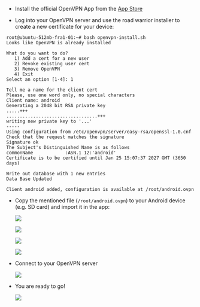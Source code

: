 - Install the official OpenVPN App from the [App Store](https://play.google.com/store/apps/details?id=net.openvpn.openvpn)

- Log into your OpenVPN server and use the road warrior installer to create a new certificate for your device:

```text
root@ubuntu-512mb-fra1-01:~# bash openvpn-install.sh
Looks like OpenVPN is already installed

What do you want to do?
   1) Add a cert for a new user
   2) Revoke existing user cert
   3) Remove OpenVPN
   4) Exit
Select an option [1-4]: 1

Tell me a name for the client cert
Please, use one word only, no special characters
Client name: android
Generating a 2048 bit RSA private key
.....+++
..................................+++
writing new private key to '...'
-----
Using configuration from /etc/openvpn/server/easy-rsa/openssl-1.0.cnf
Check that the request matches the signature
Signature ok
The Subject's Distinguished Name is as follows
commonName            :ASN.1 12:'android'
Certificate is to be certified until Jan 25 15:07:37 2027 GMT (3650 days)

Write out database with 1 new entries
Data Base Updated

Client android added, configuration is available at /root/android.ovpn
```

- Copy the mentioned file (`/root/android.ovpn`) to your Android device (e.g. SD card) and import it in the app:

    ![](/assets/img/guides/vpn/Android-Import-1.png)

    ![](/assets/img/guides/vpn/Android-Import-2.png)

    ![](/assets/img/guides/vpn/Android-Import-3.png)

    ![](/assets/img/guides/vpn/Android-Import-4.png)

- Connect to your OpenVPN server

    ![](/assets/img/guides/vpn/Android-Connected.png)

- You are ready to go!

    ![](/assets/img/guides/vpn/Android-Pi-hole.png)
